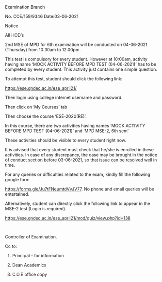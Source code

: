 Examination Branch

No. COE/159/9346 Date:03-06-2021

Notice

All HOD’s

2nd MSE of MPD for 6th examination will be conducted on 04-06-2021 (Thursday) from 10:30am to 12:00pm. 

This test is compulsory for every student.  However at 10:00am, activity having name ‘MOCK ACTIVITY BEFORE MPD TEST (04-06-2021)’ has to be completed by every student. This activity just contains one simple question.

To attempt this test, student should click the following link:

https://ese.gndec.ac.in/ese_april21/

Then login using college internet username and password.

Then click on ‘My Courses’ tab

Then choose the course ‘ESE-2020(RE)’.

In this course, there are two activities having names ‘MOCK ACTIVITY BEFORE MPD TEST (04-06-2021)’  and ‘MPD MSE-2,  6th sem’

These activities should be visible to every student right now.

It is advised that every student must check that he/she is enrolled in these activities. In case of any discrepancy, the case may be brought in the notice of conduct section before 03-06-2021, so that issue can be resolved well in time.

For any queries or difficulties related to the exam, kindly fill the following google form

https://forms.gle/Ju7tFNeumtdVvJV77. No phone and email queries will be entertained.

Alternatively, student can directly click the following link to appear in the MSE-2 test (Login is required).

https://ese.gndec.ac.in/ese_april21/mod/quiz/view.php?id=138

</br>

Controller of Examination.


Cc to:

1.	Principal – for information

2.	Dean Academics

3.	C.O.E office copy
